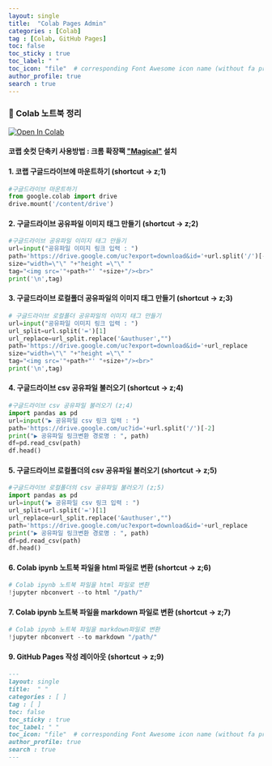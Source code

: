 ```yaml
---
layout: single
title:  "Colab Pages Admin"
categories : [Colab]
tag : [Colab, GitHub Pages]
toc: false
toc_sticky : true
toc_label: " "
toc_icon: "file"  # corresponding Font Awesome icon name (without fa prefix)
author_profile: true
search : true 
---
```


### **📌 Colab 노트북 정리**

<a href="https://colab.research.google.com/drive/1vJrptCaNj7j2sLc_ce3ZlhVXkz5QB58e?usp=sharing" target="_parent"><img src="https://colab.research.google.com/assets/colab-badge.svg" alt="Open In Colab"/></a>

#### 코랩 숏컷 단축키 사용방법 : 크롬 확장팩 ["Magical"](https://www.getmagical.com/change-log) 설치 

#### 1. 코랩 구글드라이브에 마운트하기 (shortcut → z;1)

```python
#구글드라이브 마운트하기
from google.colab import drive
drive.mount('/content/drive')
```

#### 2. 구글드라이브 공유파일 이미지 태그 만들기 (shortcut → z;2)

```python
#구글드라이브 공유파일 이미지 태그 만들기
url=input("공유파일 이미지 링크 입력 : ")
path='https://drive.google.com/uc?export=download&id='+url.split('/')[-2]
size="width=\"\" "+"height =\"\" "
tag="<img src='"+path+"' "+size+"/><br>"
print('\n',tag)
```

#### 3. 구글드라이브 로컬폴더 공유파일의 이미지 태그 만들기 (shortcut → z;3)

```python
# 구글드라이브 로컬폴더 공유파일의 이미지 태그 만들기
url=input("공유파일 이미지 링크 입력 : ")
url_split=url.split('=')[1]
url_replace=url_split.replace('&authuser',"")
path='https://drive.google.com/uc?export=download&id='+url_replace
size="width=\"\" "+"height =\"\" "
tag="<img src='"+path+"' "+size+"/><br>"
print('\n',tag)
```

#### 4. 구글드라이브 csv 공유파일 불러오기 (shortcut → z;4)

```python
#구글드라이브 csv 공유파일 불러오기 (z;4)
import pandas as pd
url=input("▶ 공유파일 csv 링크 입력 : ")
path='https://drive.google.com/uc?id='+url.split('/')[-2]
print("▶ 공유파일 링크변환 경로명 : ", path)
df=pd.read_csv(path)
df.head()
```

#### 5. 구글드라이브 로컬폴더의 csv 공유파일 불러오기 (shortcut → z;5)

```python
#구글드라이브 로컬폴더의 csv 공유파일 불러오기 (z;5)
import pandas as pd
url=input("▶ 공유파일 csv 링크 입력 : ")
url_split=url.split('=')[1]
url_replace=url_split.replace('&authuser',"")
path='https://drive.google.com/uc?export=download&id='+url_replace
print("▶ 공유파일 링크변환 경로명 : ", path)
df=pd.read_csv(path)
df.head()
```

#### 6. Colab ipynb 노트북 파일을 html 파일로 변환 (shortcut → z;6)

```python
# Colab ipynb 노트북 파일을 html 파일로 변환
!jupyter nbconvert --to html "/path/"
```

#### 7. Colab ipynb 노트북 파일을 markdown 파일로 변환 (shortcut → z;7)

```python
# Colab ipynb 노트북 파일을 markdown파일로 변환
!jupyter nbconvert --to markdown "/path/"
```

#### 9. GitHub Pages 작성 레이아웃 (shortcut → z;9)

```markdown
---
layout: single
title:  " "
categories : [ ]
tag : [ ]
toc: false
toc_sticky : true
toc_label: " "
toc_icon: "file"  # corresponding Font Awesome icon name (without fa prefix)
author_profile: true
search : true 
---
```
